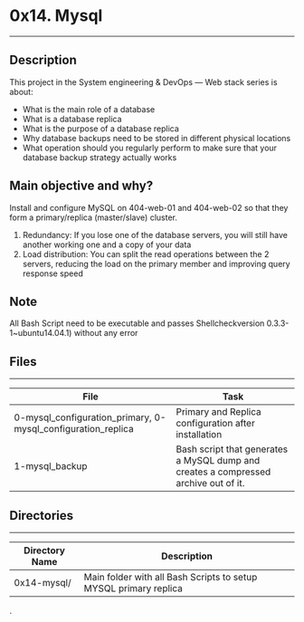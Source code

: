 # 0x14. Mysql
---
## Description

This project in the System engineering & DevOps ― Web stack series is about:
* What is the main role of a database
* What is a database replica
* What is the purpose of a database replica
* Why database backups need to be stored in different physical locations
* What operation should you regularly perform to make sure that your database backup strategy actually works

## Main objective and why?
Install and configure MySQL on 404-web-01 and 404-web-02 so that they form a primary/replica (master/slave) cluster.
1. Redundancy: If you lose one of the database servers, you will still have another working one and a copy of your data
2. Load distribution: You can split the read operations between the 2 servers, reducing the load on the primary member and improving query response speed

## Note
All Bash Script need to be executable and passes Shellcheckversion 0.3.3-1~ubuntu14.04.1) without any error

## Files
---
File|Task
---|---
0-mysql_configuration_primary, 0-mysql_configuration_replica | Primary and Replica configuration after installation
1-mysql_backup | Bash script that generates a MySQL dump and creates a compressed archive out of it.

## Directories
---
Directory Name | Description
---|---
0x14-mysql/ | Main folder with all Bash Scripts to setup MYSQL primary replica


.